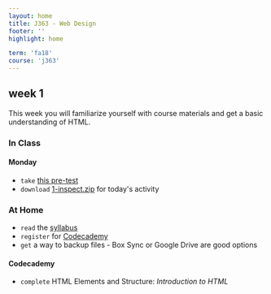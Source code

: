 ```yaml
---
layout: home
title: J363 - Web Design
footer: ''
highlight: home

term: 'fa18'
course: 'j363'
---
```

## week 1
This week you will familiarize yourself with course materials and get a basic understanding of HTML.

### In Class
#### Monday
 * `take` [this pre-test](https://goo.gl/forms/ABunTarolAlUHWPn1)
  * `download` [1-inspect.zip](mats/1-inspect.zip) for today's activity

### At Home
 * `read` the [syllabus](j363-syllabus.pdf)
 * `register` for [Codecademy](https://www.codecademy.com/courses/learn-html-css/)
 * `get` a way to backup files - Box Sync or Google Drive are good options
 <!--* `begin` [Homework One](assignments/hw1.html). It is due `Sunday January 21st at 11:59pm`-->

#### Codecademy
 * `complete` HTML Elements and Structure: _Introduction to HTML_
